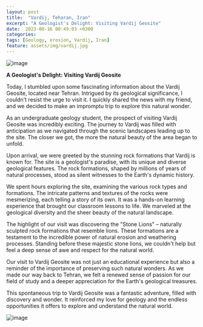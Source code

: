 ```yaml
---
layout: post
title:  "Vardij, Teharan, Iran"
excerpt: "A Geologist's Delight: Visiting Vardij Geosite"
date:  2023-08-16 00:49:03 +0300
categories: 
tags: [Geology, erosion, Vardij, Iran]
feature: assets/img/vardij.jpg
---
```


![image](https://github.com/user-attachments/assets/ed3acf65-2700-489c-9f2e-ec423acda277)

**A Geologist's Delight: Visiting Vardij Geosite**

Today, I stumbled upon some fascinating information about the Vardij Geosite, located near Tehran. Intrigued by its geological significance, I couldn't resist the urge to visit it. I quickly shared the news with my friend, and we decided to make an impromptu trip to explore this natural wonder.

As an undergraduate geology student, the prospect of visiting Vardij Geosite was incredibly exciting. The journey to Vardij was filled with anticipation as we navigated through the scenic landscapes leading up to the site. The closer we got, the more the natural beauty of the area began to unfold.

Upon arrival, we were greeted by the stunning rock formations that Vardij is known for. The site is a geologist's paradise, with its unique and diverse geological features. The rock formations, shaped by millions of years of natural processes, stood as silent witnesses to the Earth's dynamic history.

We spent hours exploring the site, examining the various rock types and formations. The intricate patterns and textures of the rocks were mesmerizing, each telling a story of its own. It was a hands-on learning experience that brought our classroom lessons to life. We marveled at the geological diversity and the sheer beauty of the natural landscape.

The highlight of our visit was discovering the "Stone Lions" – naturally sculpted rock formations that resemble lions. These formations are a testament to the incredible power of natural erosion and weathering processes. Standing before these majestic stone lions, we couldn't help but feel a deep sense of awe and respect for the natural world.

Our visit to Vardij Geosite was not just an educational experience but also a reminder of the importance of preserving such natural wonders. As we made our way back to Tehran, we felt a renewed sense of passion for our field of study and a deeper appreciation for the Earth's geological treasures.

This spontaneous trip to Vardij Geosite was a fantastic adventure, filled with discovery and wonder. It reinforced my love for geology and the endless opportunities it offers to explore and understand the natural world.

![image](https://github.com/user-attachments/assets/3c217f37-5d5c-4025-b2da-85040af1a015)
